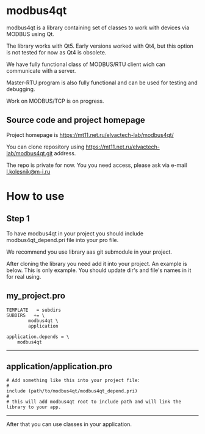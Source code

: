 # modbus4qt

modbus4qt is a library containing set of classes to work with devices via MODBUS using Qt.

The library works with Qt5. Early versions worked with Qt4, but this option is not tested for now as Qt4 is obsolete.

We have fully functional class of MODBUS/RTU client wich can communicate with a server.

Master-RTU program is also fully functional and can be used for testing and debugging.

Work on MODBUS/TCP is on progress.

## Source code and project homepage

Project homepage is https://mt11.net.ru/elvactech-lab/modbus4qt/

You can clone repository using https://mt11.net.ru/elvactech-lab/modbus4qt.git address.

The repo is private for now. You you need access, please ask via e-mail l.kolesnik@m-i.ru

# How to use

## Step 1

To have modbus4qt in your project you should include modbus4qt_depend.pri file into your pro file.

We recommend you use library aas git submodule in your project.

After cloning the library you need add it into your project. An example is below. This is only example. You should update dir's and file's names in it for real using.

my_project.pro
----------------------------------
```
TEMPLATE   = subdirs
SUBDIRS   += \
        modbus4qt \
        application

application.depends = \
    modbus4qt

```
----------------------------------

application/application.pro
----------------------------------
```
# Add something like this into your project file:
#
include (path/to/modbus4qt/modbus4qt_depend.pri)
#
# this will add modbus4qt root to include path and will link the library to your app.
```
----------------------------------

After that you can use classes in your application.
